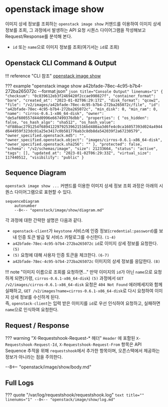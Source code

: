 # openstack image show

이미지 상세 정보를 조회하는 `openstack image show` 커맨드를 이용하여 이미지 상세 정보를 조회, 그 과정에서 발생하는 API 요청 시퀀스 다이어그램을 작성해보고 Request/Response를 분석해 본다.  

* `id` 또는 `name`으로 이미지 정보를 조회(여기서는 `id`로 조회)

## Openstack CLI Command & Output

!!! reference "CLI 참조"
    [openstack image show](https://docs.openstack.org/python-openstackclient/zed/cli/command-objects/image-v2.html#image-show)

??? example "openstack image show a42bfade-78ec-4c95-b7b4-272ba265072c --format json"
    ``` json title="Console Output" linenums="1"
    {
      "checksum": "0c839612eb3f2469420f2ccae990827f",
      "container_format": "bare",
      "created_at": "2023-01-02T06:29:17Z",
      "disk_format": "qcow2",
      "file": "/v2/images/a42bfade-78ec-4c95-b7b4-272ba265072c/file",
      "id": "a42bfade-78ec-4c95-b7b4-272ba265072c",
      "min_disk": 0,
      "min_ram": 0,
      "name": "cirros-0.6.1-x86_64-disk",
      "owner": "de5af600557d44d0996e667499376dbb",
      "properties": {
        "os_hidden": false,
        "os_hash_algo": "sha512",
        "os_hash_value": "df88bac2791254f68941229792539621516bd480aa3d6fe4c0ca16057393d024a4944d644959f323dc01a25e3417c0b581776ab3c8db8da542039f2a67230579",
        "owner_specified.openstack.md5": "",
        "owner_specified.openstack.object": "images/cirros-0.6.1-x86_64-disk",
        "owner_specified.openstack.sha256": ""
      },
      "protected": false,
      "schema": "/v2/schemas/image",
      "size": 21233664,
      "status": "active",
      "tags": [],
      "updated_at": "2023-01-02T06:29:33Z",
      "virtual_size": 117440512,
      "visibility": "public"
    }
    ```

## Sequence Diagram

`openstack image show ...` 커맨드를 이용한 이미지 상세 정보 조회 과정은 아래의 시퀀스 다이어그램으로 표현할 수 있다.  

``` mermaid
sequenceDiagram
    autonumber
    --8<-- "openstack/image/show/diagram.md"
```

각 과정에 대한 간략한 설명은 다음과 같다.   

- `openstack-client`가 `keystone` 서비스에 인증 정보(`credential:password`)를 보내 인증 토큰 발급 및 서비스 카탈로그를 수신한다. `(1-4)`
- `a42bfade-78ec-4c95-b7b4-272ba265072c` `id`로 이미지 상세 정보를 요청한다. `(5)`
- `(5)` 요청에 대해 사용자 인증 토큰을 체크한다. `(6-7)`
- `a42bfade-78ec-4c95-b7b4-272ba265072c` 이미지의 상세 정보를 응답한다. `(8)`

!!! note "이미지 이름으로 조회를 요청하면..."
    만약 이미지의 `id`가 아닌 `name`으로 요청하게 되면(가령, `cirros-0.6.1-x86_64-disk`) `(5)` 과정에서 `GET /v2/images/cirros-0.6.1-x86_64-disk` 요청은 `404 Not Found` 에러메세지와 함께 실패하고, `GET /v2/images?name=cirros-0.6.1-x86_64-disk`로 다시 요청하여 이미지 상세 정보를 수신하게 된다.  
    즉, `openstack-client`는 입력 받은 이미지를 `id`로 우선 인식하여 요청하고, 실패하면 `name`으로 인식하여 요청한다.  

## Request / Response

??? warning "X-Requestshook-Request-* 헤더"
    `Header` 에 포함된 `X-Requestshook-Request-Id`, `X-Requestshook-Request-From` 항목은 API Sequence 추적을 위해 `requestshook`에서 추가한 항목이며, 오픈스택에서 제공하는 정보가 아니라는 점을 주의한다.    

--8<-- "openstack/image/show/body.md"

## Full Logs

??? quote "/var/log/requestshook/requestshook.log"
    ``` text title="" linenums="1"
    --8<-- "openstack/image/show/log.md"
    ```
